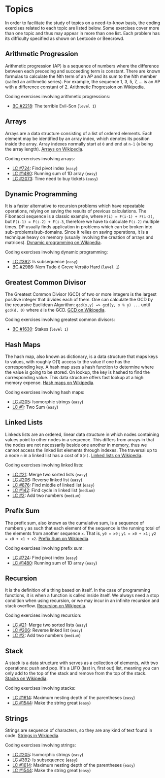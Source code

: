 # Topics

In order to facilitate the study of topics on a need-to-know basis, the coding exercises related to each topic are listed below. Some exercises cover more than one topic and thus may appear in more than one list. Each problem has its difficulty specified as shown on Leetcode or Beecrowd. 

## Arithmetic Progression
Arithmetic progression (AP) is a sequence of numbers where the difference between each preceding and succeeding term is constant. There are known formulas to calculate the Nth term of an AP and its sum to the Nth member (called an arithmetic series). For example, the sequence 1, 3, 5, 7, ... is an AP with a difference constant of 2. [Arithmetic Progression on Wikipedia](https://en.wikipedia.org/wiki/Arithmetic_progression).

Coding exercises involving arithmetic progressions:
- [BC #2218](../beecrowd/2218-the-terrible-evilson/): The terrible Evil-Son (`level 1`)

## Arrays
Arrays are a data structure consisting of a list of ordered elements. Each element may be identified by an array index, which denotes its position inside the array. Array indexes normally start at `0` and end at `n-1` (`n` being the array length). [Arrays on Wikipedia](https://en.wikipedia.org/wiki/Array_data_structure).

Coding exercises involving arrays:
- [LC #724](../leetcode/724-find-pivot-index/): Find pivot index (`easy`)
- [LC #1480](../leetcode/1480-running-sum-of-1d-array/): Running sum of 1D array (`easy`)
- [LC #2073](../leetcode/2073-time-needed-to-buy-tickets/): Time need to buy tickets (`easy`)

## Dynamic Programming
It is a faster alternative to recursion problems which have repeatable operations, relying on saving the results of previous calculations. The Fibonacci sequence is a classic example, where `F(i) = F(i-1) + F(i-2)`, but `F(i-1) = F(i-2) + F(i-3`, therefore we have to calculate `F(i-2)` multiple times. DP usually finds application in problems which can be broken into sub-problems/sub-domains. Since it relies on saving operations, it is a technique heavy on memory (usually involving the creation of arrays and matrices). [Dynamic programming on Wikipedia](https://en.wikipedia.org/wiki/Dynamic_programming).

Coding exercises involving dynamic programming:
- [LC #392](../leetcode/392-is-subsequence/): Is subsequence (`easy`)
- [BC #2986](../beecrowd/2986-not-all-strikes/): Nem Tudo é Greve Versão Hard (`level 1`)

## Greatest Common Divisor
The Greatest Common Divisor (GCD) of two or more integers is the largest positive integer that divides each of them. One can calculate the GCD by the recursive Euclidean Algorithm: `gcd(x,y) => gcd(y, x % y) ...` until `gcd(d, 0)` where `d` is the GCD. [GCD on Wikipedia](https://en.wikipedia.org/wiki/Greatest_common_divisor).

Coding exercises involving greatest common divisors:
- [BC #1630](../beecrowd/1630-stakes/): Stakes (`level 1`)

## Hash Maps
The hash map, also known as dictionary, is a data structure that maps keys to values, with roughly O(1) access to the value if one has the corresponding key. A hash map uses a hash function to determine where the value is going to be stored. On lookup, the key is hashed to find the corresponding value. This data structure offers fast lookup at a high memory expense. [Hash maps on Wikipedia](https://en.wikipedia.org/wiki/Hash_table). 

Coding exercises involving hash maps:
- [LC #205](../leetcode/205-isomorphic-strings/): Isomorphic strings (`easy`)
- [LC #1](../leetcode/1-two-sum/): Two Sum (`easy`)

## Linked Lists
Linkeds lists are an ordered, linear data structure in which nodes containing values point to other nodes in a sequence. This differs from arrays in that the nodes are not necessarily beside one another in memory, thus we cannot access the linked list elements through indexes. The traversal up to a node `n` in a linked list has a cost of `O(n)`. [Linked lists on Wikipedia](https://en.wikipedia.org/wiki/Linked_list).

Coding exercises involving linked lists:
- [LC #21](../leetcode/21-merge-two-sorted-lists/): Merge two sorted lists (`easy`)
- [LC #206](../leetcode/206-reverse-linked-list/): Reverse linked list (`easy`)
- [LC #876](../leetcode/876-middle-of-linked-list/): Find middle of linked list (`easy`)
- [LC #142](../leetcode/142-linked-list-cycle/): Find cycle in linked list (`medium`)
- [LC #2](../leetcode/2-add-two-numbers/): Add two numbers (`medium`)

## Prefix Sum
The prefix sum, also known as the cumulative sum, is a sequence of numbers `y` as such that each element of the sequence is the running total of the elements from another sequence `x`. That is, `y0 = x0` ; `y1 = x0 + x1` ; `y2 = x0 + x1 + x2`. [Prefix Sum on Wikipedia](https://en.wikipedia.org/wiki/Prefix_sum).

Coding exercises involving prefix sum:
- [LC #724](../leetcode/724-find-pivot-index/): Find pivot index (`easy`)
- [LC #1480](../leetcode/1480-running-sum-of-1d-array/): Running sum of 1D array (`easy`)

## Recursion
It is the definition of a thing based on itself. In the case of programming functions, it is when a function is called inside itself. We always need a stop condition when using recursion, or we may incur in an infinite recursion and stack overflow. [Recursion on Wikipedia](https://en.wikipedia.org/wiki/Recursion).

Coding exercises involving recursion:
- [LC #21](../leetcode/21-merge-two-sorted-lists/): Merge two sorted lists (`easy`)
- [LC #206](../leetcode/206-reverse-linked-list/): Reverse linked list (`easy`)
- [LC #2](../leetcode/2-add-two-numbers/): Add two numbers (`medium`)

## Stack
A stack is a data structure with serves as a collection of elements, with two operations: push and pop. It's a LIFO (last in, first out) list, meaning you can only add to the top of the stack and remove from the top of the stack. [Stacks on Wikipedia](https://en.wikipedia.org/wiki/Stack_(abstract_data_type)).

Coding exercises involving stacks:
- [LC #1614](../leetcode/1614-maximum-nesting-depth/): Maximum nesting depth of the parentheses (`easy`)
- [LC #1544](../leetcode/1544-make-the-string-great/): Make the string great (`easy`)


## Strings
Strings are sequence of characters, so they are any kind of text found in code. [Strings in Wikipedia](https://en.wikipedia.org/wiki/String_(computer_science)).

Coding exercises involving strings:
- [LC #205](../leetcode/205-isomorphic-strings/): Isomorphic strings (`easy`)
- [LC #392](../leetcode/392-is-subsequence/): Is subsequence (`easy`)
- [LC #1614](../leetcode/1614-maximum-nesting-depth/): Maximum nesting depth of the parentheses (`easy`)
- [LC #1544](../leetcode/1544-make-the-string-great/): Make the string great (`easy`)